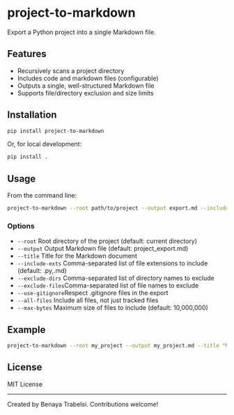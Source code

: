 # project-to-markdown

Export a Python project into a single Markdown file.

## Features
- Recursively scans a project directory
- Includes code and markdown files (configurable)
- Outputs a single, well-structured Markdown file
- Supports file/directory exclusion and size limits

## Installation

```sh
pip install project-to-markdown
```

Or, for local development:

```sh
pip install .
```

## Usage

From the command line:

```sh
project-to-markdown --root path/to/project --output export.md --include-exts .py,.md --exclude-dirs .venv,.git --title "My Project"
```

### Options
- `--root`         Root directory of the project (default: current directory)
- `--output`       Output Markdown file (default: project_export.md)
- `--title`        Title for the Markdown document
- `--include-exts` Comma-separated list of file extensions to include (default: .py,.md)
- `--exclude-dirs` Comma-separated list of directory names to exclude
- `--exclude-files`Comma-separated list of file names to exclude
- `--use-gitignore`Respect .gitignore files in the export
- `--all-files`    Include all files, not just tracked files
- `--max-bytes`    Maximum size of files to include (default: 10,000,000)

## Example

```sh
project-to-markdown --root my_project --output my_project.md --title "My Project"
```

## License

MIT License

---

Created by Benaya Trabelsi. Contributions welcome!


